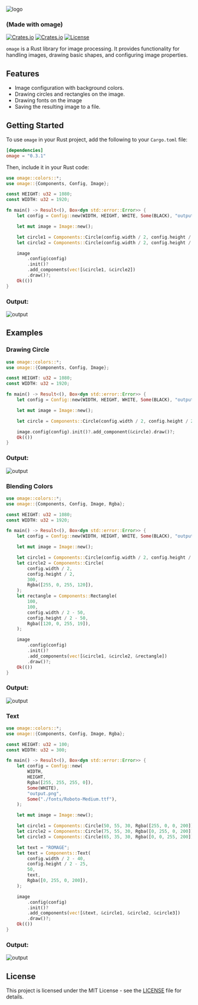 ![logo](./images/4.png)

### (Made with omage)

[![Crates.io](https://img.shields.io/crates/v/omage?style=flat-square)](https://crates.io/crates/omage)
[![Crates.io](https://img.shields.io/crates/d/omage?style=flat-square)](https://crates.io/crates/omage)
[![License](https://img.shields.io/badge/license-MIT-blue?style=flat-square)](LICENSE-MIT)

`omage` is a Rust library for image processing. It provides functionality for handling images, drawing basic shapes, and configuring image properties.

## Features

- Image configuration with background colors.
- Drawing circles and rectangles on the image.
- Drawing fonts on the image
- Saving the resulting image to a file.

## Getting Started

To use `omage` in your Rust project, add the following to your `Cargo.toml` file:

```toml
[dependencies]
omage = "0.3.1"
```

Then, include it in your Rust code:

```rust
use omage::colors::*;
use omage::{Components, Config, Image};

const HEIGHT: u32 = 1080;
const WIDTH: u32 = 1920;

fn main() -> Result<(), Box<dyn std::error::Error>> {
    let config = Config::new(WIDTH, HEIGHT, WHITE, Some(BLACK), "output.png", None);

    let mut image = Image::new();

    let circle1 = Components::Circle(config.width / 2, config.height / 2, 300, RED);
    let circle2 = Components::Circle(config.width / 2, config.height / 2, 305, BLACK);

    image
        .config(config)
        .init()?
        .add_components(vec![&circle1, &circle2])
        .draw()?;
    Ok(())
}

```

### Output:

![output](./images/1.png)

## Examples

### Drawing Circle

```rust
use omage::colors::*;
use omage::{Components, Config, Image};

const HEIGHT: u32 = 1080;
const WIDTH: u32 = 1920;

fn main() -> Result<(), Box<dyn std::error::Error>> {
    let config = Config::new(WIDTH, HEIGHT, WHITE, Some(BLACK), "output.png", None);

    let mut image = Image::new();

    let circle = Components::Circle(config.width / 2, config.height / 2, 300, RED);

    image.config(config).init()?.add_component(&circle).draw()?;
    Ok(())
}


```

### Output:

![output](./images/2.png)

### Blending Colors

```rust
use omage::colors::*;
use omage::{Components, Config, Image, Rgba};

const HEIGHT: u32 = 1080;
const WIDTH: u32 = 1920;

fn main() -> Result<(), Box<dyn std::error::Error>> {
    let config = Config::new(WIDTH, HEIGHT, WHITE, Some(BLACK), "output.png", None);

    let mut image = Image::new();

    let circle1 = Components::Circle(config.width / 2, config.height / 2, 350, RED);
    let circle2 = Components::Circle(
        config.width / 2,
        config.height / 2,
        300,
        Rgba([255, 0, 255, 120]),
    );
    let rectangle = Components::Rectangle(
        100,
        100,
        config.width / 2 - 50,
        config.height / 2 - 50,
        Rgba([120, 0, 255, 19]),
    );

    image
        .config(config)
        .init()?
        .add_components(vec![&circle1, &circle2, &rectangle])
        .draw()?;
    Ok(())
}
```

### Output:

![output](./images/3.png)

### Text

```rust
use omage::colors::*;
use omage::{Components, Config, Image, Rgba};

const HEIGHT: u32 = 100;
const WIDTH: u32 = 300;

fn main() -> Result<(), Box<dyn std::error::Error>> {
    let config = Config::new(
        WIDTH,
        HEIGHT,
        Rgba([255, 255, 255, 0]),
        Some(WHITE),
        "output.png",
        Some("./fonts/Roboto-Medium.ttf"),
    );

    let mut image = Image::new();

    let circle1 = Components::Circle(50, 55, 30, Rgba([255, 0, 0, 200]));
    let circle2 = Components::Circle(75, 55, 30, Rgba([0, 255, 0, 200]));
    let circle3 = Components::Circle(65, 35, 30, Rgba([0, 0, 255, 200]));

    let text = "ROMAGE";
    let text = Components::Text(
        config.width / 2 - 40,
        config.height / 2 - 25,
        50,
        text,
        Rgba([0, 255, 0, 200]),
    );

    image
        .config(config)
        .init()?
        .add_components(vec![&text, &circle1, &circle2, &circle3])
        .draw()?;
    Ok(())
}

```

### Output:

![output](./images/4.png)

## License

This project is licensed under the MIT License - see the [LICENSE](LICENSE) file for details.
